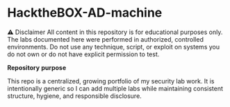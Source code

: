 # HacktheBOX-AD-machine
⚠️ Disclaimer
All content in this repository is for educational purposes only. The labs documented here were performed in authorized, controlled environments. Do not use any technique, script, or exploit on systems you do not own or do not have explicit permission to test.

**Repository** **purpose**

This repo is a centralized, growing portfolio of my security lab work. It is intentionally generic so I can add multiple labs  while maintaining consistent structure, hygiene, and responsible disclosure.
